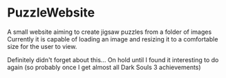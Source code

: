 # PuzzleWebsite
 A small website aiming to create jigsaw puzzles from a folder of images
 Currently it is capable of loading an image and resizing it to a comfortable size for the user to view.
 
 Definitely didn't forget about this...
 On hold until I found it interesting to do again (so probably once I get almost all Dark Souls 3 achievements)
